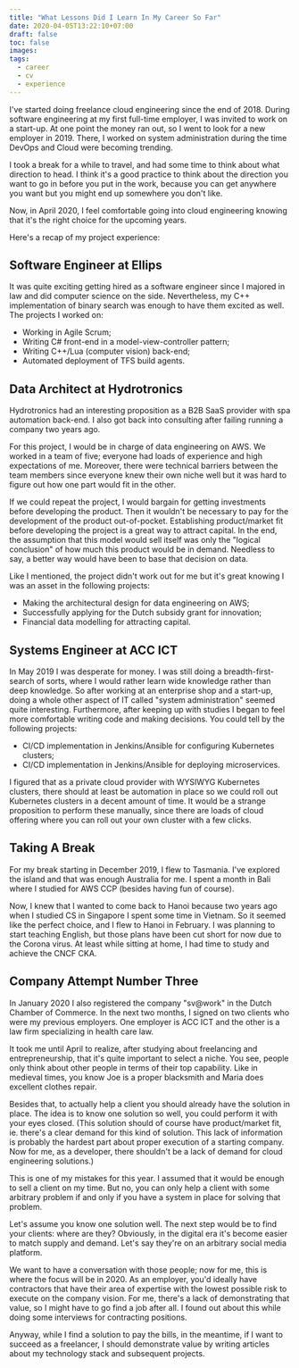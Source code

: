 ```yaml
---
title: "What Lessons Did I Learn In My Career So Far"
date: 2020-04-05T13:22:10+07:00
draft: false
toc: false
images:
tags: 
  - career
  - cv
  - experience
---
```

I've started doing freelance cloud engineering since the end of 2018. During software engineering at my first full-time employer, I was invited to work on a start-up. At one point the money ran out, so I went to look for a new employer in 2019. There, I worked on system administration during the time DevOps and Cloud were becoming trending. 

I took a break for a while to travel, and had some time to think about what direction to head. I think it's a good practice to think about the direction you want to go in before you put in the work, because you can get anywhere you want but you might end up somewhere you don't like.

Now, in April 2020, I feel comfortable going into cloud engineering knowing that it's the right choice for the upcoming years. 

Here's a recap of my project experience:

## Software Engineer at Ellips

It was quite exciting getting hired as a software engineer since I majored in law and did computer science on the side. Nevertheless, my C++ implementation of binary search was enough to have them excited as well. The projects I worked on: 

- Working in Agile Scrum; 
- Writing C# front-end in a model-view-controller pattern;
- Writing C++/Lua (computer vision) back-end;
- Automated deployment of TFS build agents. 

## Data Architect at Hydrotronics

Hydrotronics had an interesting proposition as a B2B SaaS provider with spa automation back-end. I also got back into consulting after failing running a company two years ago.

For this project, I would be in charge of data engineering on AWS. We worked in a team of five; everyone had loads of experience and high expectations of me. Moreover, there were technical barriers between the team members since everyone knew their own niche well but it was hard to figure out how one part would fit in the other. 

If we could repeat the project, I would bargain for getting investments before developing the product. Then it wouldn't be necessary to pay for the development of the product out-of-pocket. Establishing product/market fit before developing the project is a great way to attract capital. In the end, the assumption that this model would sell itself was only the "logical conclusion" of how much this product would be in demand. Needless to say, a better way would have been to base that decision on data. 

Like I mentioned, the project didn't work out for me but it's great knowing I was an asset in the following projects:

- Making the architectural design for data engineering on AWS;
- Successfully applying for the Dutch subsidy grant for innovation;
- Financial data modelling for attracting capital.

## Systems Engineer at ACC ICT

In May 2019 I was desperate for money. I was still doing a breadth-first-search of sorts, where I would rather learn wide knowledge rather than deep knowledge. So after working at an enterprise shop and a start-up, doing a whole other aspect of IT called "system administration" seemed quite interesting. Furthermore, after keeping up with studies I began to feel more comfortable writing code and making decisions. You could tell by the following projects:

- CI/CD implementation in Jenkins/Ansible for configuring Kubernetes clusters;
- CI/CD implementation in Jenkins/Ansible for deploying microservices.

I figured that as a private cloud provider with WYSIWYG Kubernetes clusters, there should at least be automation in place so we could roll out Kubernetes clusters in a decent amount of time. It would be a strange proposition to perform these manually, since there are loads of cloud offering where you can roll out your own cluster with a few clicks. 

## Taking A Break

For my break starting in December 2019, I flew to Tasmania. I've explored the island and that was enough Australia for me. I spent a month in Bali where I studied for AWS CCP (besides having fun of course). 

Now, I knew that I wanted to come back to Hanoi because two years ago when I studied CS in Singapore I spent some time in Vietnam. So it seemed like the perfect choice, and I flew to Hanoi in February. I was planning to start teaching English, but those plans have been cut short for now due to the Corona virus. At least while sitting at home, I had time to study and achieve the CNCF CKA. 

## Company Attempt Number Three

In January 2020 I also registered the company "sv@work" in the Dutch Chamber of Commerce. In the next two months, I signed on two clients who were my previous employers. One employer is ACC ICT and the other is a law firm specializing in health care law. 

It took me until April to realize, after studying about freelancing and entrepreneurship, that it's quite important to select a niche. You see, people only think about other people in terms of their top capability. Like in medieval times, you know Joe is a proper blacksmith and Maria does excellent clothes repair.

Besides that, to actually help a client you should already have the solution in place. The idea is to know one solution so well, you could perform it with your eyes closed. (This solution should of course have product/market fit, ie. there's a clear demand for this kind of solution. This lack of information is probably the hardest part about proper execution of a starting company. Now for me, as a developer, there shouldn't be a lack of demand for cloud engineering solutions.)

This is one of my mistakes for this year. I assumed that it would be enough to sell a client on my time. But no, you can only help a client with some arbitrary problem if and only if you have a system in place for solving that problem.

Let's assume you know one solution well. The next step would be to find your clients: where are they? Obviously, in the digital era it's become easier to match supply and demand. Let's say they're on an arbitrary social media platform.

We want to have a conversation with those people; now for me, this is where the focus will be in 2020. As an employer, you'd ideally have contractors that have their area of expertise with the lowest possible risk to execute on the company vision. For me, there's a lack of demonstrating that value, so I might have to go find a job after all. I found out about this while doing some interviews for contracting positions. 

Anyway, while I find a solution to pay the bills, in the meantime, if I want to succeed as a freelancer, I should demonstrate value by writing articles about my technology stack and subsequent projects.




